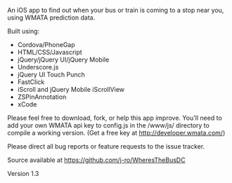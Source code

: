 An iOS app to find out when your bus or train is coming to a stop near you, using WMATA prediction data.

Built using:

* Cordova/PhoneGap
* HTML/CSS/Javascript
* jQuery/jQuery UI/jQuery Mobile
* Underscore.js
* jQuery UI Touch Punch
* FastClick
* iScroll and jQuery Mobile iScrollView
* ZSPinAnnotation
* xCode

Please feel free to download, fork, or help this app improve. You'll need to add your own WMATA api key to config.js in the /www/js/ directory to compile a working version. (Get a free key at http://developer.wmata.com/)

Please direct all bug reports or feature requests to the issue tracker.

Source available at https://github.com/j-ro/WheresTheBusDC

Version 1.3